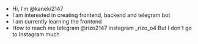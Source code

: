- Hi, I’m @kaneki2147
- I am interested in creating frontend, backend and telegram bot 
- I am currently learning the frontend
- How to reach me telegram @rizo2147 instagram _rizo_o4 But I don't go to Instagram much

<!---
kaneki2147/kaneki2147 is a ✨ special ✨ repository because its `README.md` (this file) appears on your GitHub profile.
You can click the Preview link to take a look at your changes.
--->
